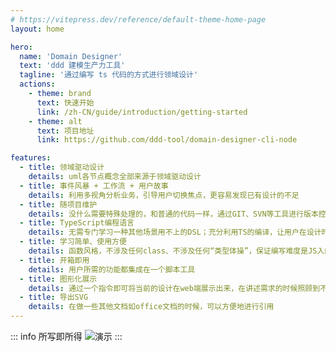 ```yaml
---
# https://vitepress.dev/reference/default-theme-home-page
layout: home

hero:
  name: 'Domain Designer'
  text: 'ddd 建模生产力工具'
  tagline: '通过编写 ts 代码的方式进行领域设计'
  actions:
    - theme: brand
      text: 快速开始
      link: /zh-CN/guide/introduction/getting-started
    - theme: alt
      text: 项目地址
      link: https://github.com/ddd-tool/domain-designer-cli-node

features:
  - title: 领域驱动设计
    details: uml各节点概念全部来源于领域驱动设计
  - title: 事件风暴 + 工作流 + 用户故事
    details: 利用多视角分析业务，引导用户切换焦点，更容易发现已有设计的不足
  - title: 随项目维护
    details: 没什么需要特殊处理的，和普通的代码一样，通过GIT、SVN等工具进行版本控制，适合多人开发
  - title: TypeScript编程语言
    details: 无需专门学习一种其他场景用不上的DSL；充分利用TS的编译，让用户在设计时减少错误。对于“业务上手难度”高的项目，甚至可以做出“强类型需求分析”
  - title: 学习简单、使用方便
    details: 函数风格，不涉及任何class、不涉及任何“类型体操”，保证编写难度是JS入门级别。保证不论前后端开发者都能在短时间内学会
  - title: 开箱即用
    details: 用户所需的功能都集成在一个脚本工具
  - title: 图形化展示
    details: 通过一个指令即可将当前的设计在web端展示出来，在讲述需求的时候照顾到不懂代码的其他人
  - title: 导出SVG
    details: 在做一些其他文档如office文档的时候，可以方便地进行引用
---
```


::: info 所写即所得
![演示](./zh-CN/example1.gif)
:::
